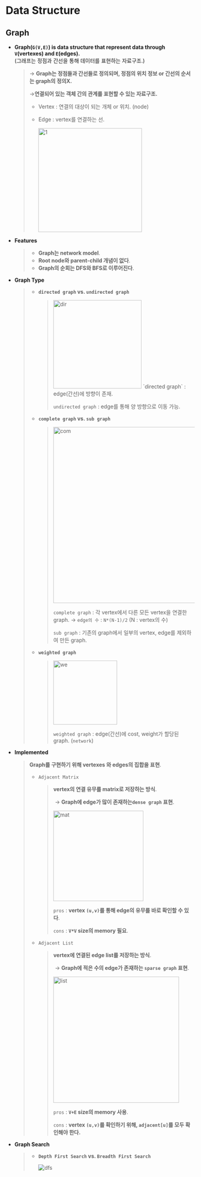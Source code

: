 # Data Structure

## Graph

- **Graph(`G(V,E)`) is data structure that represent data through `V`(vertexes) and `E`(edges).** <br>(그래프는 정점과 간선을 통해 데이터를 표현하는 자료구조.)
  
  > → **Graph는 정점들과 간선들로 정의되며, 정점의 위치 정보 or 간선의 순서는 graph의 정의X.**
  >
  > →**연결되어 있는 객체 간의 관계를 표현할 수 있는 자료구조.**
  >
  > * Vertex : 연결의 대상이 되는 개체 or 위치. (node)
  >
  > * Edge : vertex를 연결하는 선.
  >
  >   <img width="276" alt="1" src="https://user-images.githubusercontent.com/23169707/73608675-3705d300-4609-11ea-8c54-58730c3305d4.png">

- **Features**

  > - **Graph는 network model**.
  >- **Root node와 parent-child 개념이 없다**.
  > - **Graph의 순회는 DFS와 BFS로 이루어진다**.
  
- **Graph Type**

  > * **`directed graph` vs. `undirected graph`**
  >
  >   > <img width="235" alt="dir" src="https://user-images.githubusercontent.com/23169707/73608280-7aaa0e00-4604-11ea-85df-3429941c07b3.png">
  >   > `directed graph` : edge(간선)에 방향이 존재.
  >   >
  >   > `undirected graph` : edge를 통해 양 방향으로 이동 가능.
  >
  > * **`complete graph` vs. `sub graph`**
  >
  >   > <img width="468" alt="com" src="https://user-images.githubusercontent.com/23169707/73608359-5bf84700-4605-11ea-8690-236b75c5fe1d.png">
  >   >
  >   > `complete graph` : 각 vertex에서 다른 모든 vertex을 연결한 graph. 
  >   > 	→ `edge의 수` : `N*(N-1)/2` (N : vertex의 수)
  >   >
  >   > `sub graph` : 기존의 graph에서 일부의 vertex, edge를 제외하여 만든 graph.
  >
  > * **`weighted graph`**
  >
  >   > <img width="170" alt="we" src="https://user-images.githubusercontent.com/23169707/73608373-8813c800-4605-11ea-8fd3-6b4c75495599.png">
  >   >
  >   > `weighted graph` : edge(간선)에 cost, weight가 할당된 graph. (`network`)


- **Implemented**

  > **Graph를 구현하기 위해 vertexes 와 edges의 집합을 표현**.
  >
  > * `Adjacent Matrix`
  >
  >   > **vertex의 연결 유무를 matrix로 저장하는 방식**.
  >   >
  >   > ​	→ **Graph에 edge가 많이 존재하는`dense graph` 표현**.
  >   >
  >   > <img width="240" alt="mat" src="https://user-images.githubusercontent.com/23169707/73608454-7383ff80-4606-11ea-8eb1-4ce69e835a93.png">
  >   >
  >   > `pros` :  **vertex `(u,v)`를 통해 edge의 유무를 바로 확인할 수 있다**.
  >   >
  >   > `cons` : **`V*V` size의 memory 필요**.
  >
  > * `Adjacent List`
  >
  >   > **vertex에 연결된 edge list를 저장하는 방식**.
  >   >
  >   > ​	→ **Graph에 적은 수의 edge가 존재하는 `sparse graph` 표현**.
  >   >
  >   > <img width="335" alt="list" src="https://user-images.githubusercontent.com/23169707/73608455-754dc300-4606-11ea-898a-b3919035535e.png">
  >   >
  >   > `pros` : **`V+E` size의 memory 사용**.
  >   >
  >   > `cons` : **vertex `(u,v)`를 확인하기 위해, `adjacent[u]`를 모두 확인해야 한다.**

- **Graph Search**

  > * **`Depth First Search` vs. `Breadth First Search`**
  >
  >   ![dfs](https://user-images.githubusercontent.com/23169707/73608616-91eafa80-4608-11ea-9dca-57f543e9da73.gif)
